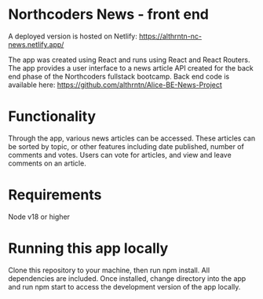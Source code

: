 # Northcoders News - front end

A deployed version is hosted on Netlify: https://althrntn-nc-news.netlify.app/

The app was created using React and runs using React and React Routers. The app provides a user interface to a news article API created for the back end phase of the Northcoders fullstack bootcamp. Back end code is available here: https://github.com/althrntn/Alice-BE-News-Project

# Functionality

Through the app, various news articles can be accessed. These articles can be sorted by topic, or other features including date published, number of comments and votes. Users can vote for articles, and view and leave comments on an article.

# Requirements

Node v18 or higher

# Running this app locally

Clone this repository to your machine, then run npm install. All dependencies are included. Once installed, change directory into the app and run npm start to access the development version of the app locally.
